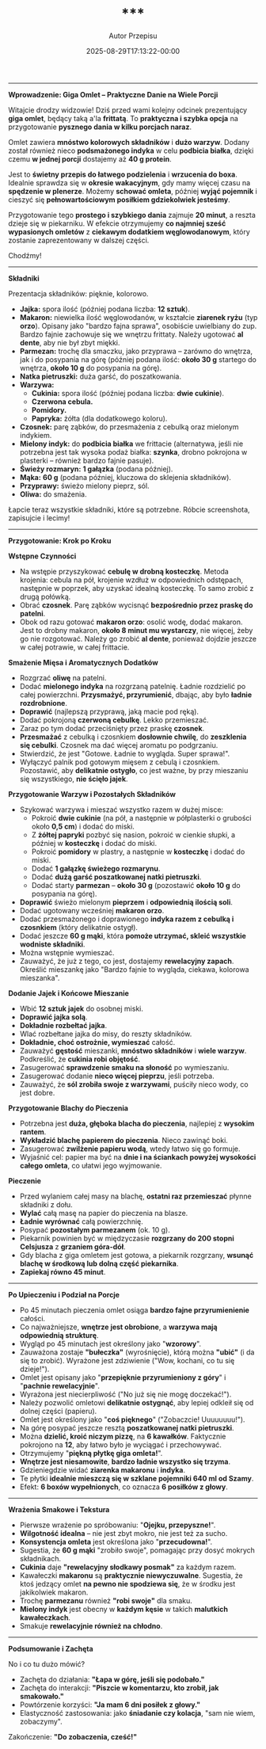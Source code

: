 ﻿---
draft: true
title: "***"
author: "Autor Przepisu"
recipe_image: images/recipe-headers/default.jpg
date: 2025-08-29T17:13:22-00:00
categories: ["do-kategoryzacji"]
tags: ["draft"]
tagline: "Przepis do sformatowania"
servings: 4
prep_time: 15
cook: true
cook_time: 30
calories: 300
protein: 20
fat: 10
carbohydrate: 25
---
***

**Wprowadzenie: Giga Omlet – Praktyczne Danie na Wiele Porcji**

Witajcie drodzy widzowie! Dziś przed wami kolejny odcinek prezentujący **giga omlet**, będący taką a'la **frittatą**. To **praktyczna i szybka opcja** na przygotowanie **pysznego dania w kilku porcjach naraz**.

Omlet zawiera **mnóstwo kolorowych składników** i **dużo warzyw**. Dodany został również nieco **podsmażonego indyka** w celu **podbicia białka**, dzięki czemu **w jednej porcji** dostajemy aż **40 g protein**.

Jest to **świetny przepis do łatwego podzielenia** i **wrzucenia do boxa**. Idealnie sprawdza się w **okresie wakacyjnym**, gdy mamy więcej czasu na **spędzenie w plenerze**. Możemy **schować omleta**, później **wyjąć pojemnik** i cieszyć się **pełnowartościowym posiłkiem gdziekolwiek jesteśmy**.

Przygotowanie tego **prostego i szybkiego dania** zajmuje **20 minut**, a reszta dzieje się w piekarniku. W efekcie otrzymujemy **co najmniej sześć wypasionych omletów** z **ciekawym dodatkiem węglowodanowym**, który zostanie zaprezentowany w dalszej części.

Chodźmy!

***

**Składniki**

Prezentacja składników: pięknie, kolorowo.

*   **Jajka:** spora ilość (później podana liczba: **12 sztuk**).
*   **Makaron:** niewielka ilość węglowodanów, w kształcie **ziarenek ryżu** (typ **orzo**). Opisany jako "bardzo fajna sprawa", osobiście uwielbiany do zup. Bardzo fajnie zachowuje się we wnętrzu frittaty. Należy ugotować **al dente**, aby nie był zbyt miękki.
*   **Parmezan:** trochę dla smaczku, jako przyprawa – zarówno do wnętrza, jak i do posypania na górę (później podana ilość: **około 30 g** startego do wnętrza, **około 10 g** do posypania na górę).
*   **Natka pietruszki:** duża garść, do poszatkowania.
*   **Warzywa:**
    *   **Cukinia:** spora ilość (później podana liczba: **dwie cukinie**).
    *   **Czerwona cebula.**
    *   **Pomidory.**
    *   **Papryka:** żółta (dla dodatkowego koloru).
*   **Czosnek:** parę ząbków, do przesmażenia z cebulką oraz mielonym indykiem.
*   **Mielony indyk:** do **podbicia białka** we frittacie (alternatywa, jeśli nie potrzebna jest tak wysoka podaż białka: **szynka**, drobno pokrojona w plasterki – również bardzo fajnie pasuje).
*   **Świeży rozmaryn:** **1 gałązka** (podana później).
*   **Mąka:** **60 g** (podana później, kluczowa do sklejenia składników).
*   **Przyprawy:** świeżo mielony pieprz, sól.
*   **Oliwa:** do smażenia.

Łapcie teraz wszystkie składniki, które są potrzebne. Róbcie screenshota, zapisujcie i lecimy!

***

**Przygotowanie: Krok po Kroku**

**Wstępne Czynności**

*   Na wstępie przyszykować **cebulę w drobną kosteczkę**. Metoda krojenia: cebula na pół, krojenie wzdłuż w odpowiednich odstępach, następnie w poprzek, aby uzyskać idealną kosteczkę. To samo zrobić z drugą połówką.
*   Obrać **czosnek**. Parę ząbków wycisnąć **bezpośrednio przez praskę do patelni**.
*   Obok od razu gotować **makaron orzo**: osolić wodę, dodać makaron. Jest to drobny makaron, **około 8 minut mu wystarczy**, nie więcej, żeby go nie rozgotować. Należy go zrobić **al dente**, ponieważ dojdzie jeszcze w całej potrawie, w całej frittacie.

**Smażenie Mięsa i Aromatycznych Dodatków**

*   Rozgrzać **oliwę** na patelni.
*   Dodać **mielonego indyka** na rozgrzaną patelnię. Ładnie rozdzielić po całej powierzchni. **Przysmażyć, przyrumienić**, dbając, aby było **ładnie rozdrobnione**.
*   **Doprawić** (najlepszą przyprawą, jaką macie pod ręką).
*   Dodać pokrojoną **czerwoną cebulkę**. Lekko przemieszać.
*   Zaraz po tym dodać przeciśnięty przez praskę **czosnek**.
*   **Przesmażać** z cebulką i czosnkiem **dosłownie chwilę**, do **zeszklenia się cebulki**. Czosnek ma dać więcej aromatu po podgrzaniu.
*   Stwierdzić, że jest "Gotowe. Ładnie to wygląda. Super sprawa!".
*   Wyłączyć palnik pod gotowym mięsem z cebulą i czosnkiem. Pozostawić, aby **delikatnie ostygło**, co jest ważne, by przy mieszaniu się wszystkiego, **nie ścięło jajek**.

**Przygotowanie Warzyw i Pozostałych Składników**

*   Szykować warzywa i mieszać wszystko razem w dużej misce:
    *   Pokroić **dwie cukinie** (na pół, a następnie w półplasterki o grubości około **0,5 cm**) i dodać do miski.
    *   Z **żółtej papryki** pozbyć się nasion, pokroić w cienkie słupki, a później w **kosteczkę** i dodać do miski.
    *   Pokroić **pomidory** w plastry, a następnie w **kosteczkę** i dodać do miski.
    *   Dodać **1 gałązkę świeżego rozmarynu**.
    *   Dodać **dużą garść poszatkowanej natki pietruszki**.
    *   Dodać starty **parmezan** – **około 30 g** (pozostawić **około 10 g** do posypania na górę).
*   **Doprawić** świeżo mielonym **pieprzem** i **odpowiednią ilością soli**.
*   Dodać ugotowany wcześniej **makaron orzo**.
*   Dodać przesmażonego i doprawionego **indyka razem z cebulką i czosnkiem** (który delikatnie ostygł).
*   Dodać jeszcze **60 g mąki**, która **pomoże utrzymać, skleić wszystkie wodniste składniki**.
*   Można wstępnie wymieszać.
*   Zauważyć, że już z tego, co jest, dostajemy **rewelacyjny zapach**. Określić mieszankę jako "Bardzo fajnie to wygląda, ciekawa, kolorowa mieszanka".

**Dodanie Jajek i Końcowe Mieszanie**

*   Wbić **12 sztuk jajek** do osobnej miski.
*   **Doprawić jajka solą**.
*   **Dokładnie rozbełtać jajka**.
*   Wlać rozbełtane jajka do misy, do reszty składników.
*   **Dokładnie, choć ostrożnie, wymieszać** całość.
*   Zauważyć **gęstość** mieszanki, **mnóstwo składników** i **wiele warzyw**. Podkreślić, że **cukinia robi objętość**.
*   Zasugerować **sprawdzenie smaku na słoność** po wymieszaniu.
*   Zasugerować dodanie **nieco więcej pieprzu**, jeśli potrzeba.
*   Zauważyć, że **sól zrobiła swoje z warzywami**, puściły nieco wody, co jest dobre.

**Przygotowanie Blachy do Pieczenia**

*   Potrzebna jest **duża, głęboka blacha do pieczenia**, najlepiej z **wysokim rantem**.
*   **Wykładzić blachę papierem do pieczenia**. Nieco zawinąć boki.
*   Zasugerować **zwilżenie papieru wodą**, wtedy łatwo się go formuje.
*   Wyjaśnić cel: papier ma być na **dnie i na ściankach powyżej wysokości całego omleta**, co ułatwi jego wyjmowanie.

**Pieczenie**

*   Przed wylaniem całej masy na blachę, **ostatni raz przemieszać** płynne składniki z dołu.
*   **Wylać** całą masę na papier do pieczenia na blasze.
*   **Ładnie wyrównać** całą powierzchnię.
*   Posypać **pozostałym parmezanem** (ok. 10 g).
*   Piekarnik powinien być w międzyczasie **rozgrzany do 200 stopni Celsjusza** z **grzaniem góra-dół**.
*   Gdy blacha z giga omletem jest gotowa, a piekarnik rozgrzany, **wsunąć blachę w środkową lub dolną część piekarnika**.
*   **Zapiekaj równo 45 minut**.

***

**Po Upieczeniu i Podział na Porcje**

*   Po 45 minutach pieczenia omlet osiąga **bardzo fajne przyrumienienie** całości.
*   Co najważniejsze, **wnętrze jest obrobione**, a **warzywa mają odpowiednią strukturę**.
*   Wygląd po 45 minutach jest określony jako "**wzorowy**".
*   Zauważona zostaje **"bułeczka"** (wyrośnięcie), którą można **"ubić"** (i da się to zrobić). Wyrażone jest zdziwienie ("Wow, kochani, co tu się dzieje!").
*   Omlet jest opisany jako "**przepięknie przyrumieniony z góry**" i "**pachnie rewelacyjnie**".
*   Wyrażona jest niecierpliwość ("No już się nie mogę doczekać!").
*   Należy pozwolić omletowi **delikatnie ostygnąć**, aby lepiej odkleił się od dolnej części (papieru).
*   Omlet jest określony jako "**coś pięknego**" ("Zobaczcie! Uuuuuuuu!").
*   Na górę posypać jeszcze resztą **poszatkowanej natki pietruszki**.
*   Można **dzielić, kroić niczym pizzę**, na **6 kawałków**. Faktycznie pokrojono na **12**, aby łatwo było je wyciągać i przechowywać.
*   Otrzymujemy "**piękną płytkę giga omleta!**".
*   **Wnętrze jest niesamowite**, **bardzo ładnie wszystko się trzyma**.
*   Gdzieniegdzie widać **ziarenka makaronu** i **indyka**.
*   Te płytki **idealnie mieszczą się w szklane pojemniki 640 ml od Szamy**.
*   Efekt: **6 boxów wypełnionych**, co oznacza **6 posiłków z głowy**.

***

**Wrażenia Smakowe i Tekstura**

*   Pierwsze wrażenie po spróbowaniu: "**Ojejku, przepyszne!**".
*   **Wilgotność idealna** – nie jest zbyt mokro, nie jest też za sucho.
*   **Konsystencja omleta** jest określona jako "**przecudowna!**".
*   Sugestia, że **60 g mąki** "zrobiło swoje", pomagając przy dosyć mokrych składnikach.
*   **Cukinia** daje **"rewelacyjny słodkawy posmak"** za każdym razem.
*   Kawałeczki **makaronu** są **praktycznie niewyczuwalne**. Sugestia, że ktoś jedzący omlet **na pewno nie spodziewa się**, że w środku jest jakikolwiek makaron.
*   Trochę **parmezanu** również **"robi swoje"** dla smaku.
*   **Mielony indyk** jest obecny w **każdym kęsie** w takich **malutkich kawałeczkach**.
*   Smakuje **rewelacyjnie również na chłodno**.

***

**Podsumowanie i Zachęta**

No i co tu dużo mówić?

*   Zachęta do działania: **"Łapa w górę, jeśli się podobało."**
*   Zachęta do interakcji: **"Piszcie w komentarzu, kto zrobił, jak smakowało."**
*   Powtórzenie korzyści: **"Ja mam 6 dni posiłek z głowy."**
*   Elastyczność zastosowania: jako **śniadanie czy kolacja**, "sam nie wiem, zobaczymy".

Zakończenie: **"Do zobaczenia, cześć!"**